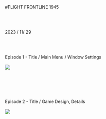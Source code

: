 #FLIGHT FRONTLINE 1945
</br></br></br></br>

2023 / 11/ 29 
</br></br></br></br>




Episode 1 - Title / Main Menu / Window Settings
</br></br>
<img src="https://github.com/opeak123/C-Console-game/blob/main/Flight%20Front%20Line%201945.png?raw=true">



</br></br></br></br>



Episode 2 - Title / Game Design, Details
</br></br>
<img src ="https://github.com/opeak123/C-Console-game/blob/main/Main%20Menu%201945.png?raw=true">
